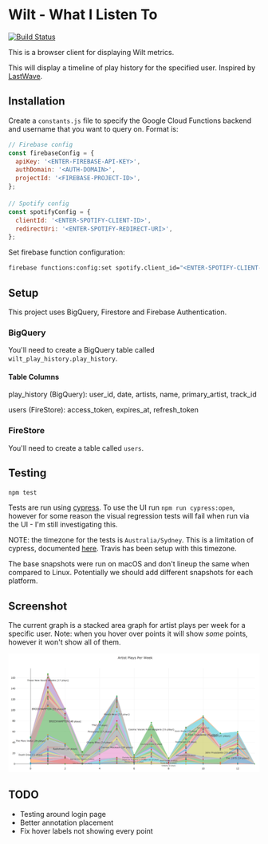 # Wilt - What I Listen To

[![Build Status](https://travis-ci.org/oliveroneill/wilt.svg?branch=master)](https://travis-ci.org/oliveroneill/wilt)

This is a browser client for displaying Wilt metrics.

This will display a timeline of play history for the specified user.
Inspired by [LastWave](https://github.com/taurheim/LastWave).

## Installation
Create a `constants.js` file to specify the Google Cloud Functions backend and
username that you want to query on.
Format is:
```javascript
// Firebase config
const firebaseConfig = {
  apiKey: '<ENTER-FIREBASE-API-KEY>',
  authDomain: '<AUTH-DOMAIN>',
  projectId: '<FIREBASE-PROJECT-ID>',
};

// Spotify config
const spotifyConfig = {
  clientId: '<ENTER-SPOTIFY-CLIENT-ID>',
  redirectUri: '<ENTER-SPOTIFY-REDIRECT-URI>',
};
```

Set firebase function configuration:
```bash
firebase functions:config:set spotify.client_id="<ENTER-SPOTIFY-CLIENT-ID>" spotify.client_secret="<ENTER-SPOTIFY-CLIENT-SECRET>" spotify.redirect_uri="<ENTER-SPOTIFY-REDIRECT-URI>"
```

## Setup
This project uses BigQuery, Firestore and Firebase Authentication.

### BigQuery
You'll need to create a BigQuery table called `wilt_play_history.play_history`.

#### Table Columns
play_history (BigQuery): user_id, date, artists, name, primary_artist, track_id

users (FireStore): access_token, expires_at, refresh_token

### FireStore
You'll need to create a table called `users`.


## Testing
```bash
npm test
```
Tests are run using [cypress](https://www.cypress.io/).
To use the UI run `npm run cypress:open`, however for some reason the
visual regression tests will fail when run via the UI - I'm still investigating
this.

NOTE: the timezone for the tests is `Australia/Sydney`. This is a limitation of
cypress, documented [here](https://github.com/cypress-io/cypress/issues/1043).
Travis has been setup with this timezone.

The base snapshots were run on macOS and don't lineup the same when compared to
Linux. Potentially we should add different snapshots for each platform.

## Screenshot
The current graph is a stacked area graph for artist plays per week for a
specific user. Note: when you hover over points it will show *some*
points, however it won't show all of them.

![My play history](screenshot.png)

## TODO
- Testing around login page
- Better annotation placement
- Fix hover labels not showing every point
